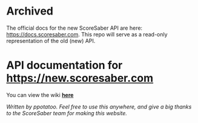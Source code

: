 # Archived
The official docs for the new ScoreSaber API are here: https://docs.scoresaber.com.
This repo will serve as a read-only representation of the old (new) API.

# API documentation for https://new.scoresaber.com
You can view the wiki **[here](https://github.com/ppotatoo/ssapi/wiki)**


*Written by ppotatoo. Feel free to use this anywhere, and give a big thanks to the ScoreSaber team for making this website.*
